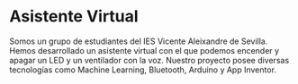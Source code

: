 # Asistente Virtual
Somos un grupo de estudiantes del IES Vicente Aleixandre de Sevilla. Hemos desarrollado un asistente virtual con el que podemos encender y apagar un LED y un ventilador con la voz. Nuestro proyecto posee diversas tecnologías como Machine Learning, Bluetooth, Arduino y App Inventor.

